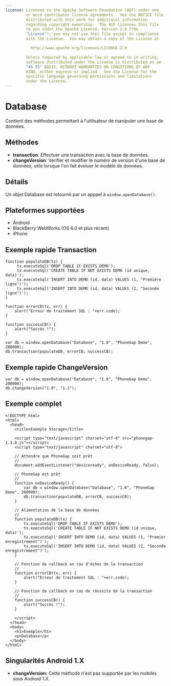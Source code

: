 ```yaml
---
license: Licensed to the Apache Software Foundation (ASF) under one
         or more contributor license agreements.  See the NOTICE file
         distributed with this work for additional information
         regarding copyright ownership.  The ASF licenses this file
         to you under the Apache License, Version 2.0 (the
         "License"); you may not use this file except in compliance
         with the License.  You may obtain a copy of the License at

           http://www.apache.org/licenses/LICENSE-2.0

         Unless required by applicable law or agreed to in writing,
         software distributed under the License is distributed on an
         "AS IS" BASIS, WITHOUT WARRANTIES OR CONDITIONS OF ANY
         KIND, either express or implied.  See the License for the
         specific language governing permissions and limitations
         under the License.
---
```


Database
========

Contient des méthodes permettant à l'utilisateur de manipuler une base de données.

Méthodes
--------

- __transaction__: Effectuer une transaction avec la base de données. 
- __changeVersion__: Vérifier et modifier le numéro de version d'une base de données, utile lorsque l'on fait évoluer le modèle de données. 

Détails
-------

Un objet Database est retourné par un apppel à `window.openDatabase()`.

Plateformes supportées
----------------------

- Android
- BlackBerry WebWorks (OS 6.0 et plus récent)
- iPhone

Exemple rapide Transaction
--------------------------
	function populateDB(tx) {
		 tx.executeSql('DROP TABLE IF EXISTS DEMO');
		 tx.executeSql('CREATE TABLE IF NOT EXISTS DEMO (id unique, data)');
		 tx.executeSql('INSERT INTO DEMO (id, data) VALUES (1, "Première ligne")');
		 tx.executeSql('INSERT INTO DEMO (id, data) VALUES (2, "Seconde ligne")');
	}
	
	function errorCB(tx, err) {
		alert("Erreur de traitement SQL : "+err.code);
	}
	
	function successCB() {
		alert("Succès !");
	}
	
	var db = window.openDatabase("Database", "1.0", "PhoneGap Demo", 200000);
	db.transaction(populateDB, errorCB, successCB);

Exemple rapide ChangeVersion
----------------------------

	var db = window.openDatabase("Database", "1.0", "PhoneGap Demo", 200000);
	db.changeVersion("1.0", "1.1");

Exemple complet
---------------

    <!DOCTYPE html>
    <html>
      <head>
        <title>Exemple Storage</title>

        <script type="text/javascript" charset="utf-8" src="phonegap-1.3.0.js"></script>
        <script type="text/javascript" charset="utf-8">

        // Attendre que PhoneGap soit prêt
        //
        document.addEventListener("deviceready", onDeviceReady, false);

        // PhoneGap est prêt
        //
        function onDeviceReady() {
			var db = window.openDatabase("Database", "1.0", "PhoneGap Demo", 200000);
			db.transaction(populateDB, errorCB, successCB);
        }
		
		// Alimentation de la base de données
		//
		function populateDB(tx) {
			tx.executeSql('DROP TABLE IF EXISTS DEMO');
			tx.executeSql('CREATE TABLE IF NOT EXISTS DEMO (id unique, data)');
			tx.executeSql('INSERT INTO DEMO (id, data) VALUES (1, "Premier enregistrement")');
			tx.executeSql('INSERT INTO DEMO (id, data) VALUES (2, "Seconde enregistrement")');
		}
		
		// Fonction de callback en cas d'échec de la transaction
		//
		function errorCB(tx, err) {
			alert("Erreur de traitement SQL : "+err.code);
		}
		
		// Fonction de callback en cas de réussite de la transaction
		//
		function successCB() {
			alert("Succès !");
		}
	
        </script>
      </head>
      <body>
        <h1>Exemple</h1>
        <p>Database</p>
      </body>
    </html>

Singularités Android 1.X
------------------------

- __changeVersion:__ Cette méthode n'est pas supportée par les mobiles sous Android 1.X.
